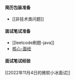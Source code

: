 #### 简历包装准备
- [[非技术类问题]]
#### 面试笔试准备
- [[leetcode刷题-java]]
- [核心-面经](工作相关/核心-面经.md)
#### 面试笔试经验
[[2022年11月4日的微软小冰面试]]
